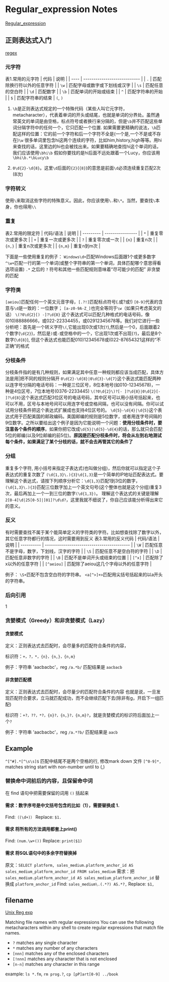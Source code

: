 # Regular_expression Notes

[Regular_expression](https://en.wikipedia.org/wiki/Regular_expression#POSIX_basic_and_extended)

## 正则表达式入门

[regex](http://deerchao.net/tutorials/regex/regex.htm#mission)

### 元字符

表1.常用的元字符
 | 代码 | 说明                         |
 | ---- | ---------------------------- |
 | `.`  | 匹配除换行符以外的任意字符   |
 | `\w` | 匹配字母或数字或下划线或汉字 |
 | `\s` | 匹配任意的空白符             |
 | `\d` | 匹配数字                     |
 | `\b` | 匹配单词的开始或结束         |
 | `^`  | 匹配字符串的开始             |
 | `$`  | 匹配字符串的结束             |
`(`, `)`

1. `\b`是正则表达式规定的一个特殊代码（某些人叫它元字符，metacharacter），代表着单词的开头或结尾，也就是单词的分界处。虽然通常英文的单词是由空格，标点符号或者换行来分隔的，但是`\b`并不匹配这些单词分隔字符中的任何一个，它只匹配一个位置.
如果需要更精确的说法，`\b`匹配这样的位置：它的前一个字符和后一个字符不全是(一个是,一个不是或不存在)`\w`
很多单词里包含hi这两个连续的字符，比如him,history,high等等。用hi来查找的话，这里边的hi也会被找出来。如果要精确地查找hi这个单词的话，我们应该使用`\bhi\b`
假如你要找的是hi后面不远处跟着一个Lucy，你应该用`\bhi\b.*\bLucy\b`

2. `0\d{2}-\d{8}`。这里`\d`后面的`{2}`(`{8}`)的意思是前面`\d`必须连续重复匹配2次(8次)

### 字符转义

使用`\`来取消这些字符的特殊意义。因此，你应该使用`\.`和`\*`。当然，要查找`\`本身，你也得用`\\`

### 重复

表2.常用的限定符
| 代码/语法 | 说明             |
| --------- | ---------------- |
| `*`       | 重复零次或更多次 |
| `+`       | 重复一次或更多次 |
| `?`       | 重复零次或一次   |
| `{n}`     | 重复n次          |
| `{n,}`    | 重复n次或更多次  |
| `{n,m}`   | 重复n到m次       |

下面是一些使用重复的例子：
`Windows\d+`匹配Windows后面跟1个或更多数字
`^\w+`匹配一行的第一个单词(或整个字符串的第一个单词，具体匹配哪个意思得看选项设置)
`.*` 之后的 `?` 符号和其他一些匹配规则意味着“尽可能少的匹配” 非贪婪的匹配

### 字符类

`[aeiou]`匹配任何一个英文元音字母，`[.?!]`匹配标点符号(.或?或!)
`[0-9]`代表的含意与`\d`是一致的：一位数字；
`[a-z0-9A-Z_]`也完全等同于`\w`（如果只考虑英文的话）
`\(?0\d{2}[) -]?\d{8}` 这个表达式可以匹配几种格式的电话号码，像(010)88886666，或022-22334455，或02912345678等。我们对它进行一些分析吧：首先是一个转义字符`\(`,它能出现0次或1次(`?`),然后是一个0，后面跟着2个数字(`\d{2}`)，然后是`)`或`-`或空格中的一个，它出现1次或不出现(`?`)，最后是8个数字(`\d{8}`),  但这个表达式也能匹配010)12345678或(022-87654321这样的“不正确”的格式

### 分枝条件

分枝条件指的是有几种规则，如果满足其中任意一种规则都应该当成匹配，具体方法是用|把不同的规则分隔开
`0\d{2}-\d{8}|0\d{3}-\d{7}`这个表达式能匹配两种以连字号分隔的电话号码：一种是三位区号，8位本地号(如010-12345678)，一种是4位区号，7位本地号(0376-2233445)
`\(?0\d{2}\)?[- ]?\d{8}|0\d{2}[- ]?\d{8}`这个表达式匹配3位区号的电话号码，其中区号可以用小括号括起来，也可以不用，区号与本地号间可以用连字号或空格间隔，也可以没有间隔。你可以试试用分枝条件把这个表达式扩展成也支持4位区号的。
`\d{5}-\d{4}|\d{5}`这个表达式用于匹配美国的邮政编码。美国邮编的规则是5位数字，或者用连字号间隔的9位数字。之所以要给出这个例子是因为它能说明一个问题：**使用分枝条件时，要注意各个条件的顺序**。如果你把它改成`\d{5}|\d{5}-\d{4}`的话，那么就只会匹配5位的邮编(以及9位邮编的前5位)。**原因是匹配分枝条件时，将会从左到右地测试每个条件，如果满足了某个分枝的话，就不会去再管其它的条件了**

### 分组

重复多个字符, 用小括号来指定子表达式(也叫做分组)，然后你就可以指定这个子表达式的重复次数了
`(\d{1,3}\.){3}\d{1,3}`是一个简单的IP地址匹配表达式。要理解这个表达式，请按下列顺序分析它：`\d{1,3}`匹配1到3位的数字，`(\d{1,3}\.){3}`匹配三位数字加上一个英文句号(这个整体也就是这个分组)重复3次，最后再加上一个一到三位的数字`(\d{1,3})`。
理解这个表达式的关键是理解`2[0-4]\d|25[0-5]|[01]?\d\d?`，这里我就不细说了，你自己应该能分析得出来它的意义。

### 反义

有时需要查找不属于某个能简单定义的字符类的字符。比如想查找除了数字以外，其它任意字符都行的情况，这时需要用到反义
表3.常用的反义代码
| 代码/语法  | 说明                                       |
| ---------- | ------------------------------------------ |
| `\W`       | 匹配任意不是字母，数字，下划线，汉字的字符 |
| `\S`       | 匹配任意不是空白符的字符                   |
| `\D`       | 匹配任意非数字的字符                       |
| `\B`       | 匹配不是单词开头或结束的位置               |
| `[^x]`     | 匹配除了x以外的任意字符                    |
| `[^aeiou]` | 匹配除了aeiou这几个字母以外的任意字符      |

例子：
`\S+`匹配不包含空白符的字符串。
`<a[^>]+>`匹配用尖括号括起来的以a开头的字符串。

### 后向引用

1

### 贪婪模式（Greedy）和非贪婪模式（Lazy）

#### 贪婪模式

定义：正则表达式去匹配时，会尽量多的匹配符合条件的内容，

标识符：`+，?，*，{n}，{n,}，{n,m}`

例子：字符串 'aacbacbc'，reg `/a.*b/` 匹配结果是 `aacbacb`

#### 非贪婪匹配模

定义：正则表达式去匹配时，会尽量少的匹配符合条件的内容 也就是说，一旦发现匹配符合要求，立马就匹配成功，而不会继续匹配下去(除非有g，开启下一组匹配)

标识符：`+?，??，*?，{n}?，{n,}?，{n,m}?`，就是贪婪模式的标识符后面加上一个`?`

例子：字符串 'aacbacbc'，reg `/a.*?b/` 匹配结果是 `aacb`

## Example

`^[^#].*[^\s\s]$` 匹配中结尾不是两个空格的行, 修改mark down 文件
`[^0-9]*,` matches string start with non-number until to (,)

### 替换命中词前后的内容，且保留命中词

在 find 语句中把需要保留的词用 `()` 括起来

#### 需求：数字序号是中文括号包含的比如（1），需要替换成 1.

Find:`（(\d+)）` Replace: `$1.`

#### 需求 将所有的方法调用都套上print()

Find: `(num.\w+())` Replace: `print($1)`

#### 需求 将SQL语句中的多余字符替换掉

原文：`SELECT platform, sales_medium.platform_anchor_id AS sales_medium_platform_anchor_id FROM sales_medium`
需求：把 `sales_medium.platform_anchor_id AS sales_medium_platform_anchor_id` 替换成 `platform_anchor_id`
Find: `sales_medium\.(.*?) AS.*?,` Replace: `$1,`

## filename

[Unix Reg exp](http://www.interlude.org.uk/unix/Unix%20Reg%20exp%20stuff.htm )

Matching file names with regular expressions
You can use the following metacharacters within any shell to create regular expressions that match file names.

* `?`       matches any single character
* `*`       matches any number of any characters
* `[nnn]`   matches any of the enclosed characters
* `[!nnn]`  matches any character that is not enclosed
* `[n-n]`   matches any character in this range

example: `ls *.fm`, `rm prog.?`, `cp [pP]art[0-9] ../book`
